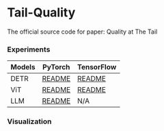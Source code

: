 # Tail-Quality
The official source code for paper: Quality at The Tail

### Experiments

| Models | PyTorch                              | TensorFlow                              |
| ------ | -------                              | ----------                              |
| DETR   | [README](./Experiments/DETR/PyTorch) | [README](./Experiments/DETR/TensorFlow) |
| ViT    | [README](./Experiments/ViT/PyTorch)  | [README](./Experiments/ViT/TensorFlow)  |
| LLM    | [README](./Experiments/LLM/PyTorch)  | N/A                                     |

### Visualization
